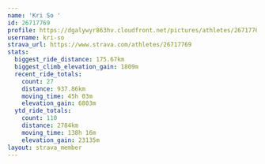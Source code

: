 ```yaml
---
name: 'Kri So '
id: 26717769
profile: https://dgalywyr863hv.cloudfront.net/pictures/athletes/26717769/7761026/14/large.jpg
username: kri-so
strava_url: https://www.strava.com/athletes/26717769
stats:
  biggest_ride_distance: 175.67km
  biggest_climb_elevation_gain: 1809m
  recent_ride_totals:
    count: 27
    distance: 937.86km
    moving_time: 45h 03m
    elevation_gain: 6803m
  ytd_ride_totals:
    count: 110
    distance: 2784km
    moving_time: 138h 16m
    elevation_gain: 23135m
layout: strava_member
--- 
```

